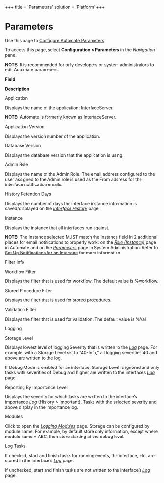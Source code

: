 +++
title = 'Parameters'
solution = 'Platform'
+++

# Parameters

<div class="use">

Use this page to [Configure Automate
Parameters](../Use_Cases/Configure_Automate_Parameters.htm).

</div>

To access this page, select **Configuration \> Parameters** in the
*Navigation* pane.

**NOTE:** It is recommended for only developers or system administrators
to edit Automate parameters.

**Field**

**Description**

Application

Displays the name of the application: InterfaceServer.

**NOTE:** Automate is formerly known as InterfaceServer.

Application Version

Displays the version number of the application.

Database Version

Displays the database version that the application is using.

Admin Role

Displays the name of the Admin Role. The email address configured to the
user assigned to the Admin role is used as the From address for the
interface notification emails.

History Retention Days

Displays the number of days the interface instance information is
saved/displayed on the *[Interface History](Interface_History.htm)*
page.

Instance

Displays the instance that all interfaces run against.

**NOTE:** The Instance selected MUST match the Instance field in 2
additional places for email notifications to properly work: on the
*[Role (Instance)](Role_Instance.htm)* page in Automate and on the
*[Parameters](../../Sys_Admin/Page_Desc/Parameters_All_TabsSysAdmin.htm)*
page in System Administration. Refer to [Set Up Notifications for an
Interface](../Use_Cases/Set_Up_Notifications_for_an_Interface.htm) for
more information.

Filter Info 

Workflow Filter

Displays the filter that is used for workflow. The default value is
%workflow.

Stored Procedure Filter

Displays the filter that is used for stored procedures.

Validation Filter

Displays the filter that is used for validation. The default value is
%Val

Logging

Storage Level

Displays lowest level of logging Severity that is written to the
*[Log](Log.htm)* page. For example, with a Storage Level set to
“40-Info,” all logging severities 40 and above are written to the log.

If Debug Mode is enabled for an interface, Storage Level is ignored and
only tasks with severities of Debug and higher are written to the
interfaces *[Log](Log.htm)* page.

Reporting By Importance Level

Displays the severity for which tasks are written to the interface’s
importance *[Log](Log.htm)* (History \> Important). Tasks with the
selected severity and above display in the importance log.

Modules

Click to open the *[Logging Modules](Logging_Modules.htm)* page. Storage
can be configured by module name. For example, by default store only
information, except where module name = ABC, then store starting at the
debug level.

Log Tasks

If checked, start and finish tasks for running events, the interface,
etc. are stored in the interface’s *[Log](Log.htm)* page.

If unchecked, start and finish tasks are not written to the interface’s
*[Log](Log.htm)* page.
